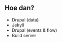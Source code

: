 ##  Hoe dan?

<ul>
<li class="highlight-blue fragment">Drupal (data)</li>
<li>Jekyll</li>
<li>Drupal (events & flow)</li>
<li>Build server</li>
</ul>